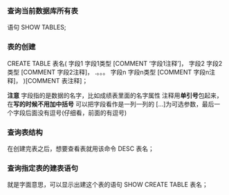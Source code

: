 ### 查询当前数据库所有表
语句
SHOW TABLES;



### 表的创建
CREATE TABLE 表名(
字段1 字段1类型 \[COMMENT ‘字段1注释’]，
字段2 字段2类型 \[COMMENT 字段2注释]，
.。。。
字段n 字段n类型 \[COMMENT 字段n注释]，
)\[COMMENT 表注释]；

**注意**
字段指的是数据的名字，比如成绩表里面的名字属性
注释用**单引号**包起来，在**写的时候不用加中括号**
可以把字段看作是一列一列的
\[...]为可选参数，最后一个字段后面没有逗号(仔细看，前面的有逗号)


### 查询表结构
在创建完表之后，想要查看表就用该命令
DESC 表名；


### 查询指定表的建表语句
就是字面意思，可以显示出建这个表的语句
SHOW CREATE TABLE 表名；
